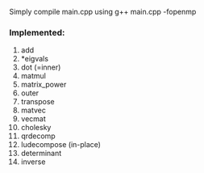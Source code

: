 Simply compile main.cpp using 
g++ main.cpp -fopenmp

### Implemented:
1. add  
2. *eigvals  
3. dot (=inner) 
4. matmul
5. matrix_power
6. outer  
7. transpose  
8. matvec  
9. vecmat  
10. cholesky  
11. qrdecomp
12. ludecompose (in-place) 
13. determinant  
14. inverse   
